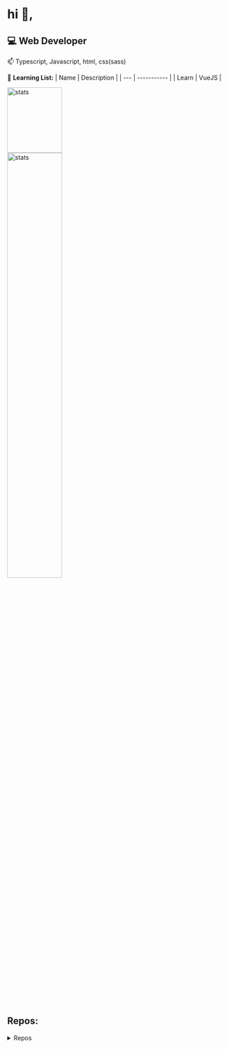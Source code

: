 # hi 👋,

## 💻 Web Developer

📫 Typescript, Javascript, html, css(sass)

🌱 **Learning List:**
| Name      | Description |
| --- | ----------- |
| Learn      | VueJS      |


<a><img src="https://github-readme-stats.vercel.app/api?username=healthpackdev&theme=dark&hide_title=true&show_icons=true" height="150px" width="50%" alt="stats"/></a><br>
<a><img src="https://github-readme-stats.vercel.app/api/top-langs/?username=healthpackdev&hide_title=true&theme=dark&layout=compact" width="50%" alt="stats"/></a>
  
  
## Repos:
<details>
  <summary>Repos</summary>

[![Smart](https://github-readme-stats.vercel.app/api/pin/?username=healthpackdev&repo=Smart&theme=dark)](https://github.com/healthpackTR/Smart)

[![Counter](https://github-readme-stats.vercel.app/api/pin/?username=healthpackdev&repo=new-year-counter&theme=dark)](https://github.com/healthpackTR/new-year-counter)
 </details>
